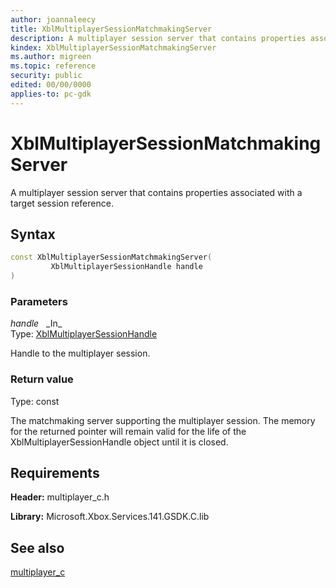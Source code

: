 ```yaml
---
author: joannaleecy
title: XblMultiplayerSessionMatchmakingServer
description: A multiplayer session server that contains properties associated with a target session reference.
kindex: XblMultiplayerSessionMatchmakingServer
ms.author: migreen
ms.topic: reference
security: public
edited: 00/00/0000
applies-to: pc-gdk
---
```


# XblMultiplayerSessionMatchmakingServer  

A multiplayer session server that contains properties associated with a target session reference.  

## Syntax  
  
```cpp
const XblMultiplayerSessionMatchmakingServer(  
         XblMultiplayerSessionHandle handle  
)  
```  
  
### Parameters  
  
*handle* &nbsp;&nbsp;\_In\_  
Type: [XblMultiplayerSessionHandle](../handles/xblmultiplayersessionhandle.md)  
  
Handle to the multiplayer session.  
  
  
### Return value  
Type: const
  
The matchmaking server supporting the multiplayer session. The memory for the returned pointer will remain valid for the life of the XblMultiplayerSessionHandle object until it is closed.
  
## Requirements  
  
**Header:** multiplayer_c.h
  
**Library:** Microsoft.Xbox.Services.141.GSDK.C.lib
  
## See also  
[multiplayer_c](../multiplayer_c_members.md)  
  
  